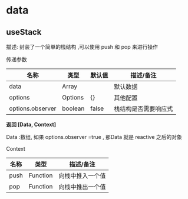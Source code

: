 # data 

## useStack 

描述: 封装了一个简单的栈结构 ,可以使用 push 和 pop 来进行操作 

传递参数

| 名称             | 类型    | 默认值 | 描述/备注            |
| ---------------- | ------- | ------ | -------------------- |
| data             | Array   |        | 默认数据             |
| options          | Options | {}     | 其他配置             |
| options.observer | boolean | false  | 栈结构是否需要响应式 |

**返回 [Data, Context]**

Data :数组, 如果 options.observer =true , 那Data 就是 reactive 之后的对象 

Context

| 名称 | 类型     | 描述/备注        |
| ---- | -------- | ---------------- |
| push | Function | 向栈中推入一个值 |
| pop  | Function | 向栈中推出一个值 |

